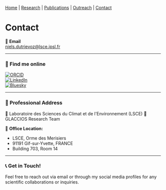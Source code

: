 

[Home](/index) | [Research](/research) | [Publications](/publications) |  [Outreach](/outreach) |  [Contact](/contact)

# Contact  

📩 **Email**  
niels.dutrievoz@lsce.ipsl.fr  

---

### 📡 Find me online 

[![ORCID](https://img.shields.io/badge/ORCID-24C68B?style=for-the-badge&logo=orcid&logoColor=white)](https://orcid.org/0000-0002-8133-5616)  
[![LinkedIn](https://img.shields.io/badge/LinkedIn-0077B5?style=for-the-badge&logo=linkedin&logoColor=white)](https://www.linkedin.com/in/niels-dutrievoz/)  
[![Bluesky](https://img.shields.io/badge/Bluesky-0085FF?style=for-the-badge&logo=bluesky&logoColor=white)](https://bsky.app/profile/nielsdutrievoz.bsky.social)  

---

### 🏢 Professional Address 
📍 Laboratoire des Sciences du Climat et de l'Environnement (LSCE)
🔬 GLACCIOS Research Team

🏢 **Office Location:**  
- LSCE, Orme des Merisiers  
- 91191 Gif-sur-Yvette, FRANCE  
- Building 703, Room 14  

---

### 📞 Get in Touch!
Feel free to reach out via email or through my social media profiles for any scientific collaborations or inquiries.


